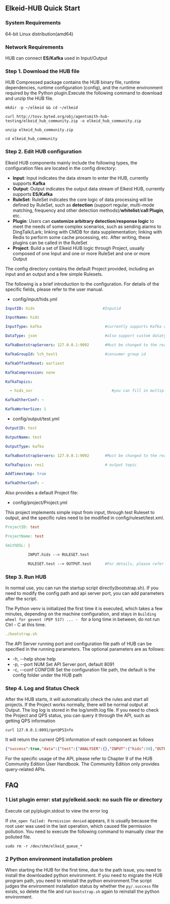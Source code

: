 ## Elkeid-HUB Quick Start

### System Requirements

64-bit Linux distribution(amd64)

### Network Requirements

HUB can connect **ES/Kafka** used in Input/Output

### Step 1. Download the HUB file

HUB Compressed package contains the HUB binary file, runtime dependencies, runtime configuration (config), and the runtime environment required by the Python plugin.Execute the following command to download and unzip the HUB file. 

```Shell
mkdir -p ~/elkeid && cd ~/elkeid

curl http://tosv.byted.org/obj/agentsmith-hub-testing/elkeid_hub_community.zip -o elkeid_hub_community.zip

unzip elkeid_hub_community.zip

cd elkeid_hub_community
```

### Step 2. Edit HUB configuration

Elkeid HUB components mainly include the following types, the configuration files are located in the config directory:

- **Input**: Input indicates the data stream to enter the HUB, currently supports **Kafka**
- **Output**: Output indicates the output data stream of Elkeid HUB, currently supports **ES/Kafka**
- **RuleSet**: RuleSet indicates the core logic of data processing will be defined by RuleSet, such as **detection** (support regular, multi-mode matching, frequency and other detection methods)/**whitelist**/**call Plugin**, etc.
- **Plugin**: Users can **customize arbitrary detection**/**response logic** to meet the needs of some complex scenarios, such as sending alarms to DingTalk/Lark; linking with CMDB for data supplementation; linking with Redis to perform some cache processing, etc.  After writing, these plugins can be called in the RuleSet
- **Project**: Build a set of Elkeid HUB logic through Project, usually composed of one Input and one or more RuleSet and one or more Output

The config directory contains the default Project provided, including an input and an output and a few simple Rulesets.

The following is a brief introduction to the configuration. For details of the specific fields, please refer to the user manual.

- config/input/hids.yml

```YAML
InputID: hids                              #Inputid

InputName: hids

InputType: kafka                            #currently supports Kafka only

DataType: json                              #also support custom datatype

KafkaBootstrapServers: 127.0.0.1:9092       #Must be changed to the real kafka address before running

KafkaGroupId: lch_test1                     #consumer group id

KafkaOffsetReset: earliest                        

KafkaCompression: none

KafkaTopics:

  - hids_svr                                   #you can fill in multiple topics

KafkaOtherConf: ~

KafkaWorkerSize: 1
```

- config/output/test.yml

```YAML
OutputID: test

OutputName: test

OutputType: kafka

KafkaBootstrapServers: 127.0.0.1:9092       #Must be changed to the real kafka address before running

KafkaTopics: res1                           # output topic

AddTimestamp: true

KafkaOtherConf: ~
```

Also provides a default Project file:

- config/project/Project.yml

This project implements simple input from input, through test Ruleset to output, and the specific rules need to be modified in config/ruleset/test.xml.

```Makefile
ProjectID: test

ProjectName: test

SmithDSL: |

          INPUT.hids --> RULESET.test

          RULESET.test --> OUTPUT.test      #For details, please refer to Chapter 8 project in the handbook
```

### Step 3. Run HUB

In normal use, you can run the startup script directly(bootstrap.sh). If you need to modify the config path and api server port, you can add parameters after the script.

The Python venv is initialized the first time it is executed, which takes a few minutes, depending on the machine configuration, and stays in `Building wheel for gevent (PEP 517) ... - ` for a long time in between, do not run Ctrl - C at this time.

```YAML
./bootstrap.sh
```

The API Server running port and configuration file path of HUB can be specified in the running parameters. The optional parameters are as follows:

- -h, --help                      show help
- -p, --port NUM            Set API Server port, default 8091
- -c, --conf CONFDIR    Set the configuration file path, the default is the config folder under the HUB path



### Step 4. Log and Status Check

After the HUB starts, it will automatically check the rules and start all projects. If the Project works normally, there will be normal output at Output. The log log is stored in the log/smith.log file. If you need to check the Project and QPS status, you can query it through the API, such as getting QPS information

```Nginx
curl 127.0.0.1:8091/getQPSInfo
```

It will return the current QPS information of each component as follows

```JSON
{"success":true,"data":{"test":{"ANALYSER":{},"INPUT":{"hids":50},"OUTPUT":{"test":25},"RULESET":{"add_timestamp":0}}}
```

For the specific usage of the API, please refer to Chapter 9 of the HUB Community Edition User Handbook. The Community Edition only provides query-related APIs.

## FAQ

### 1 List plugin error: stat py/elkeid.sock: no such file or directory

Execute cat py/plugin.stdout to view the error log

If `shm_open failed: Permission denied` appears, it is usually because the root user was used in the last operation, which caused file permission pollution. You need to execute the following command to manually clear the polluted file.

```Nginx
sudo rm -r /dev/shm/elkeid_queue_*
```

### 2 Python environment installation problem

When starting the HUB for the first time, due to the path issue, you need to install the downloaded python environment. If you need to migrate the HUB program path, you need to reinstall the python environment.The script judges the environment installation status by whether the `py/.success` file exists, so delete the file and run `bootstrap.sh` again to reinstall the python environment.

